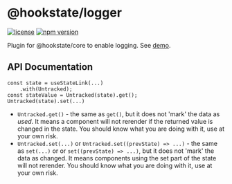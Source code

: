 # @hookstate/logger

[![license](https://img.shields.io/github/license/avkonst/hookstate)](https://img.shields.io/github/license/avkonst/hookstate) [![npm version](https://img.shields.io/npm/v/@hookstate/untracked.svg?maxAge=300&label=version&colorB=007ec6)](https://www.npmjs.com/package/@hookstate/untracked)

Plugin for @hookstate/core to enable logging. See [demo](https://hookstate.netlify.com/plugin-untracked).

## API Documentation

```tsx
const state = useStateLink(...)
    .with(Untracked);
const stateValue = Untracked(state).get();
Untracked(state).set(...)
```

- `Untracked.get()` - the same as `get()`, but it does not 'mark' the data as *used*. It means a component will not rerender if the returned value is changed in the state. You should know what you are doing with it, use at your own risk.
- `Untracked.set(...)` or `Untracked.set((prevState) => ...)` - the same as `set(...)` or or `set((prevState) => ...)`, but it does not 'mark' the data as changed. It means components using the set part of the state will not rerender. You should know what you are doing with it, use at your own risk.
